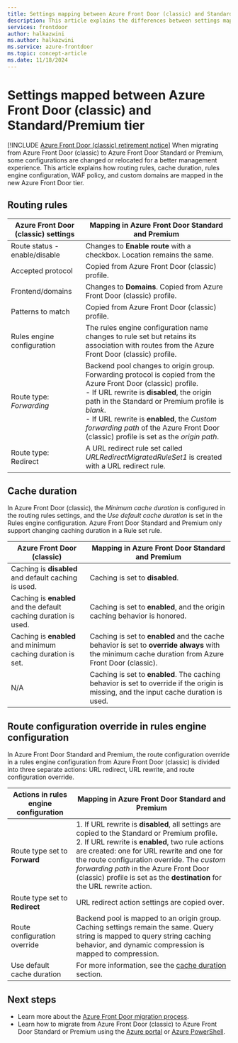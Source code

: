 ```yaml
---
title: Settings mapping between Azure Front Door (classic) and Standard/Premium tier
description: This article explains the differences between settings mapped between an Azure Front Door (classic) and Azure Front Door Standard or Premium profile.
services: frontdoor
author: halkazwini
ms.author: halkazwini
ms.service: azure-frontdoor
ms.topic: concept-article
ms.date: 11/18/2024
---
```


# Settings mapped between Azure Front Door (classic) and Standard/Premium tier

[!INCLUDE [Azure Front Door (classic) retirement notice](../../includes/front-door-classic-retirement.md)]
When migrating from Azure Front Door (classic) to Azure Front Door Standard or Premium, some configurations are changed or relocated for a better management experience. This article explains how routing rules, cache duration, rules engine configuration, WAF policy, and custom domains are mapped in the new Azure Front Door tier.

## Routing rules

| Azure Front Door (classic) settings | Mapping in Azure Front Door Standard and Premium |
|--|--|
| Route status - enable/disable | Changes to **Enable route** with a checkbox. Location remains the same. |
| Accepted protocol | Copied from Azure Front Door (classic) profile. |
| Frontend/domains | Changes to **Domains**. Copied from Azure Front Door (classic) profile. |
| Patterns to match | Copied from Azure Front Door (classic) profile. |
| Rules engine configuration | The rules engine configuration name changes to rule set but retains its association with routes from the Azure Front Door (classic) profile. |
| Route type: *Forwarding* | Backend pool changes to origin group. Forwarding protocol is copied from the Azure Front Door (classic) profile.</br> - If URL rewrite is **disabled**, the origin path in the Standard or Premium profile is *blank*.</br> - If URL rewrite is **enabled**, the *Custom forwarding path* of the Azure Front Door (classic) profile is set as the *origin path*. |
| Route type: Redirect | A URL redirect rule set called *URLRedirectMigratedRuleSet1* is created with a URL redirect rule. |

## Cache duration

In Azure Front Door (classic), the *Minimum cache duration* is configured in the routing rules settings, and the *Use default cache duration* is set in the Rules engine configuration. Azure Front Door Standard and Premium only support changing caching duration in a Rule set rule.

| Azure Front Door (classic) | Mapping in Azure Front Door Standard and Premium |
|--|--|
| Caching is **disabled** and default caching is used. | Caching is set to **disabled**. | 
| Caching is **enabled** and the default caching duration is used. | Caching is set to **enabled**, and the origin caching behavior is honored. |
| Caching is **enabled** and minimum caching duration is set. | Caching is set to **enabled** and the cache behavior is set to **override always** with the minimum cache duration from Azure Front Door (classic). |
| N/A | Caching is set to **enabled**. The caching behavior is set to override if the origin is missing, and the input cache duration is used. |

## Route configuration override in rules engine configuration

In Azure Front Door Standard and Premium, the route configuration override in a rules engine configuration from Azure Front Door (classic) is divided into three separate actions: URL redirect, URL rewrite, and route configuration override.

| Actions in rules engine configuration | Mapping in Azure Front Door Standard and Premium |
|--|--|
| Route type set to **Forward** | 1. If URL rewrite is **disabled**, all settings are copied to the Standard or Premium profile.</br>2. If URL rewrite is **enabled**, two rule actions are created: one for URL rewrite and one for the route configuration override. The *custom forwarding path* in the Azure Front Door (classic) profile is set as the **destination** for the URL rewrite action. |
| Route type set to **Redirect** | URL redirect action settings are copied over. |
| Route configuration override | Backend pool is mapped to an origin group. Caching settings remain the same. Query string is mapped to query string caching behavior, and dynamic compression is mapped to compression. |
| Use default cache duration | For more information, see the [cache duration](#cache-duration) section. |

## Next steps

* Learn more about the [Azure Front Door migration process](tier-migration.md).
* Learn how to migrate from Azure Front Door (classic) to Azure Front Door Standard or Premium using the [Azure portal](migrate-tier.md) or [Azure PowerShell](migrate-tier-powershell.md).
